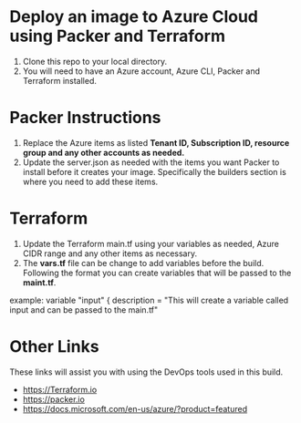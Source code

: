 # Deploy an image to Azure Cloud using Packer and Terraform #

1. Clone this repo to your local directory.
2. You will need to have an Azure account, Azure CLI, Packer and Terraform installed.


# Packer Instructions #
1. Replace the Azure items as listed **Tenant ID, Subscription ID, resource group and any other accounts as needed.**
2. Update the server.json as needed with the items you want Packer to install before it creates your image. Specifically the builders section is where you need to add these items.


# Terraform #
1. Update the Terraform main.tf using your variables as needed, Azure CIDR range and any other items as necessary.
2. The **vars.tf** file can be change to add variables before the build. Following the format you can create variables that will be passed to the **maint.tf**.

example: variable "input" {
  description = "This will create a variable called input and can be passed to the main.tf"


# Other Links #
These links will assist you with using the DevOps tools used in this build.

- https://Terraform.io
- https://packer.io
- https://docs.microsoft.com/en-us/azure/?product=featured


